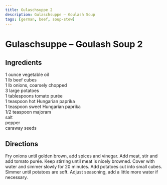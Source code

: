 ```yaml
---
title: Gulaschsuppe 2
description: Gulaschsuppe – Goulash Soup
tags: [german, beef, soup-stew]
---
```


# Gulaschsuppe – Goulash Soup 2

## Ingredients
1 ounce vegetable oil  
1 lb beef cubes  
1 lb onions, coarsely chopped  
3 large potatoes  
1 tablespoons tomato purée  
1 teaspoon hot Hungarian paprika  
1 teaspoon sweet Hungarian paprika  
1/2 teaspoon majoram  
salt  
pepper  
caraway seeds

## Directions
Fry onions until golden brown, add spices and vinegar. Add meat, stir and add tomato purée. Keep stirring until meat is nicely browned. Cover with water and simmer slowly for 20 minutes. Add potatoes cut into small cubes. Simmer until potatoes are soft. Adjust seasoning, add a little more water if necessary.